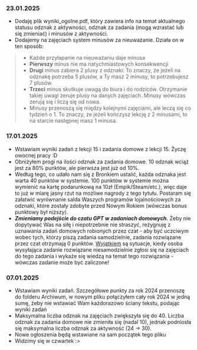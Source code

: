 ### 23.01.2025
- Dodaję plik wyniki_ogolne.pdf, który zawiera info na temat aktualnego statusu odznak z aktywności, odznak za zadania (mogą wzrastać lub się zmieniać) i minusów z aktywności.
- Dodajemy na zajęciach system minusów za nieuważanie. Działa on w ten sposób:
> - Każde przyłapanie na nieuważaniu daje minusa
> - **Pierwszy** minus nie ma natychmiastowych konsekwencji
> - **Drugi** minus zabiera 2 plusy z odznaki: To znaczy, że jeżeli na odznakę potrzeba 5 plusów, a Ty masz 2 minusy, to potrzebujesz 7 plusów.
> - **Trzeci** minus skutkuje uwagą do biura i do rodziców. Otrzymanie takiej uwagi zeruje plusy na danych zajęciach. Minusy wówczas zerują się i liczą się od nowa.
> - Minusy przenoszą się między kolejnymi zajęciami, ale leczą się co tydzień o 1. To znaczy, że jeżeli kończysz lekcję z 2 minusami, to na starcie następnej masz 1 minusa.


### 17.01.2025

- Wstawiam wyniki zadań z lekcji 15 i zadania domowe z lekcji 15. Życzę owocnej pracy :D
- Obniżyłem progi na ilości odznak za zadania domowe. 10 odznak wciąż jest za 80% punktów, ale pierwsza jest już od 10%.
- Według tego, co udało nam się z Bronkiem ustalić, każda odznaka jest warta 40 punktów w systemie. 100 punktów w systemie można wymienić na kartę podarunkową na 10zł (Empik/Steam/etc.), więc daje to już w miarę jasny rzut na możliwe nagrody z tego tytułu. Postaram się załatwić wyrównanie salda Waszych programów lojalnościowych za odznaki, które zostały zdobyte przed Nowym Rokiem (wówczas bonus punktowy był niższy).
- ***Zmieniamy podejście do czatu GPT w zadaniach domowych.*** Żeby nie dopytywać Was na siłę i niepotrzebnie nie straszyć, rezygnuję z uznawania zadań domowych robionych przez czat - aby być uczciwym wobec tych, którzy piszą zadania samodzielnie, zadania rozwiązane przez czat otrzymają 0 punktów. <u>Wyjątkiem</u> są sytuacje, kiedy osoba wysyłająca zadanie rozwiązane niesamodzielnie zgłosi się na zajęciach do tego zadania i wykaże się wiedzą na temat tego rozwiązania - wówczas zadanie może być zaliczone!



### 07.01.2025

- Wstawiam wyniki zadań. Szczegółowe punkty za rok 2024 przenoszę do folderu Archiwum, w nowym pliku połączyłem cały rok 2024 w jedną sumę, żeby nie wstawiać Wam każdorazowo ściany tekstu, podając wyniki zadań
- Maksymalna liczba odznak na zajęciach zwiększyła się do 40. Liczba odznak za zadania domowe nie zmieniła się (nadal 10), jednak podniosła się maksymalna liczba odznak za aktywność (24 -> 30).
- Nowe ogłoszenia będą wstawiane na sam początek tego pliku
- Widzimy się w czwartek :>